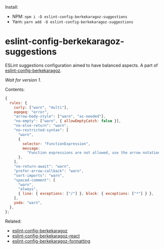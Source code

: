 Install:

- NPM: `npm i -D eslint-config-berkekaragoz-suggestions`
- Yarn: `yarn add -D eslint-config-berkekaragoz-suggestions`

# eslint-config-berkekaragoz-suggestions

ESLint suggestions configuration aimed to have balanced aspects. A part of [eslint-config-berkekaragoz](https://www.npmjs.com/package/eslint-config-berkekaragoz).

_Wait for version 1._

Contents:

```js
{
  rules: {
    curly: ["warn", "multi"],
    eqeqeq: "error",
    "arrow-body-style": ["warn", "as-needed"],
    "no-empty": ["warn", { allowEmptyCatch: false }],
    "no-else-return": "warn",
    "no-restricted-syntax": [
      "warn",
      {
        selector: "FunctionExpression",
        message:
          "Function expressions are not allowed, use the arrow notation.",
      },
    ],
    "no-return-await": "warn",
    "prefer-arrow-callback": "warn",
    "sort-imports": "warn",
    "spaced-comment": [
      "warn",
      "always",
      { line: { exceptions: ["/"] }, block: { exceptions: ["*"] } },
    ],
    yoda: "warn",
  },
};
```

Related:

- [eslint-config-berkekaragoz](https://www.npmjs.com/package/eslint-config-berkekaragoz)
- [eslint-config-berkekaragoz-react](https://www.npmjs.com/package/eslint-config-berkekaragoz-react)
- [eslint-config-berkekaragoz-formatting](https://www.npmjs.com/package/eslint-config-berkekaragoz-formatting)
